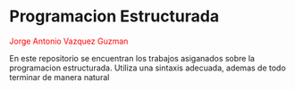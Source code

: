 <h1>Programacion Estructurada</h1>

<span style="color: red">Jorge Antonio Vazquez Guzman</span>

En este repositorio se encuentran los trabajos asiganados sobre la programacion estructurada.
Utiliza una sintaxis adecuada, ademas de todo terminar de manera natural

